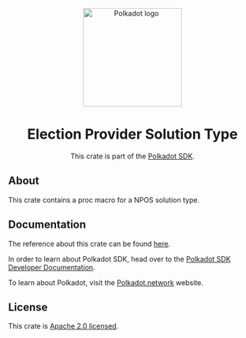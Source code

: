 <div align="center">

<img src="https://raw.githubusercontent.com/paritytech/polkadot-sdk/rzadp/readmes/docs/images/Polkadot_Logo_Horizontal_Pink_BlackOnWhite.png" alt="Polkadot logo" width="200">

# Election Provider Solution Type

This crate is part of the [Polkadot SDK](https://github.com/paritytech/polkadot-sdk/).

</div>

## About

This crate contains a proc macro for a NPOS solution type.

## Documentation

The reference about this crate can be found [here](https://paritytech.github.io/polkadot-sdk/master/frame_election_provider_solution_type).

In order to learn about Polkadot SDK, head over to the [Polkadot SDK Developer Documentation](https://paritytech.github.io/polkadot-sdk/master/polkadot_sdk_docs/index.html).

To learn about Polkadot, visit the [Polkadot.network](https://polkadot.network/) website.

## License

This crate is [Apache 2.0 licensed](https://spdx.org/licenses/Apache-2.0.html).
